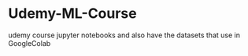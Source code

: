 # Udemy-ML-Course
udemy course jupyter notebooks and also have the datasets that use in GoogleColab
